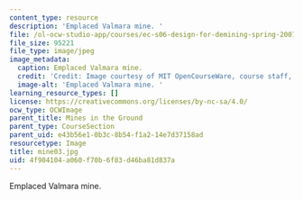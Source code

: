 ```yaml
---
content_type: resource
description: 'Emplaced Valmara mine. '
file: /ol-ocw-studio-app/courses/ec-s06-design-for-demining-spring-2007/4f984104a060f70b6f83d46ba81d837a_mine03.jpg
file_size: 95221
file_type: image/jpeg
image_metadata:
  caption: Emplaced Valmara mine.
  credit: 'Credit: Image courtesy of MIT OpenCourseWare, course staff, and students.'
  image-alt: 'Emplaced Valmara mine. '
learning_resource_types: []
license: https://creativecommons.org/licenses/by-nc-sa/4.0/
ocw_type: OCWImage
parent_title: Mines in the Ground
parent_type: CourseSection
parent_uid: e43b56e1-0b3c-8b54-f1a2-14e7d37158ad
resourcetype: Image
title: mine03.jpg
uid: 4f984104-a060-f70b-6f83-d46ba81d837a
---
```

Emplaced Valmara mine. 